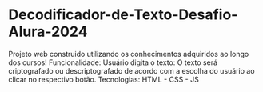 ﻿# Decodificador-de-Texto-Desafio-Alura-2024

Projeto web construido utilizando os conhecimentos adquiridos ao longo dos cursos!
Funcionalidade: Usuário digita o texto: O texto será criptografado ou descriptografado de acordo com a escolha do usuário ao clicar no respectivo botão.
Tecnologias: HTML - CSS - JS
